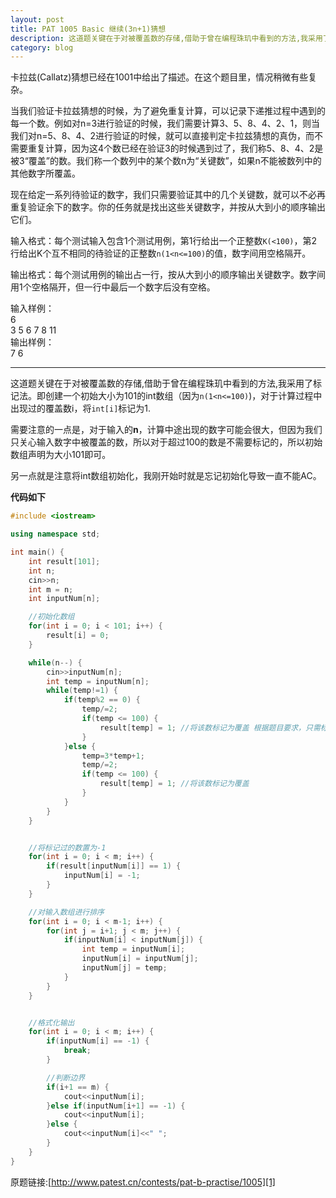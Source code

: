```yaml
---
layout: post
title: PAT 1005 Basic 继续(3n+1)猜想
description: 这道题关键在于对被覆盖数的存储,借助于曾在编程珠玑中看到的方法,我采用了标记法。即创建一个初始大小为101的int数组（因为`n(1<n<=100)`)，对于计算过程中出现过的覆盖数i，将`int[i]`标记为1.
category: blog
---
```



卡拉兹(Callatz)猜想已经在1001中给出了描述。在这个题目里，情况稍微有些复杂。

当我们验证卡拉兹猜想的时候，为了避免重复计算，可以记录下递推过程中遇到的每一个数。例如对n=3进行验证的时候，我们需要计算3、5、8、4、2、1，则当我们对n=5、8、4、2进行验证的时候，就可以直接判定卡拉兹猜想的真伪，而不需要重复计算，因为这4个数已经在验证3的时候遇到过了，我们称5、8、4、2是被3“覆盖”的数。我们称一个数列中的某个数n为“关键数”，如果n不能被数列中的其他数字所覆盖。

现在给定一系列待验证的数字，我们只需要验证其中的几个关键数，就可以不必再重复验证余下的数字。你的任务就是找出这些关键数字，并按从大到小的顺序输出它们。

输入格式：每个测试输入包含1个测试用例，第1行给出一个正整数`K(<100)`，第2行给出K个互不相同的待验证的正整数`n(1<n<=100)`的值，数字间用空格隔开。

输出格式：每个测试用例的输出占一行，按从大到小的顺序输出关键数字。数字间用1个空格隔开，但一行中最后一个数字后没有空格。

输入样例：<br>
6<br>
3 5 6 7 8 11<br>
输出样例：<br>
7 6

------

这道题关键在于对被覆盖数的存储,借助于曾在编程珠玑中看到的方法,我采用了标记法。即创建一个初始大小为101的int数组（因为`n(1<n<=100)`)，对于计算过程中出现过的覆盖数i，将`int[i]`标记为1.

需要注意的一点是，对于输入的**n**，计算中途出现的数字可能会很大，但因为我们只关心输入数字中被覆盖的数，所以对于超过100的数是不需要标记的，所以初始数组声明为大小101即可。

另一点就是注意将int数组初始化，我刚开始时就是忘记初始化导致一直不能AC。


**代码如下**

```cpp
#include <iostream>

using namespace std;

int main() {
    int result[101];
    int n;
    cin>>n;
    int m = n;
    int inputNum[n];

    //初始化数组
    for(int i = 0; i < 101; i++) {
        result[i] = 0;
    }

    while(n--) {
        cin>>inputNum[n];
        int temp = inputNum[n];
        while(temp!=1) {
            if(temp%2 == 0) {
                temp/=2;
                if(temp <= 100) {
                    result[temp] = 1; //将该数标记为覆盖 根据题目要求，只需标记100以内的数
                }
            }else {
                temp=3*temp+1;
                temp/=2;
                if(temp <= 100) {
                    result[temp] = 1; //将该数标记为覆盖
                }
            }
        }
    }


    //将标记过的数置为-1
    for(int i = 0; i < m; i++) {
        if(result[inputNum[i]] == 1) {
            inputNum[i] = -1;
        }
    }

    //对输入数组进行排序
    for(int i = 0; i < m-1; i++) {
        for(int j = i+1; j < m; j++) {
            if(inputNum[i] < inputNum[j]) {
                int temp = inputNum[i];
                inputNum[i] = inputNum[j];
                inputNum[j] = temp;
            }
        }
    }


    //格式化输出
    for(int i = 0; i < m; i++) {
        if(inputNum[i] == -1) {
            break;
        }

        //判断边界
        if(i+1 == m) {
            cout<<inputNum[i];
        }else if(inputNum[i+1] == -1) {
            cout<<inputNum[i];
        }else {
            cout<<inputNum[i]<<" ";
        }
    }
}
```
原题链接:[http://www.patest.cn/contests/pat-b-practise/1005][1]

[1]:http://www.patest.cn/contests/pat-b-practise/1005








